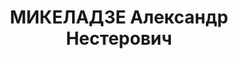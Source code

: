 ---
title: МИКЕЛАДЗЕ Александр Нестерович
description: "родился в 1900 - умер в 1937, с 1918 член РКП(б) \n  Образование \n\
  \  1919 - 1922  учёба на медицинском факультете Бакинского университета \n  Послужной\
  \ список \n  11.1922 -   в ВЧК - ГПУ \n  28.5.1924 - 5.3.1925  начальник Карачаево-Черкесского\
  \ областного областного отдела ГПУ \n  1.1932 - 9.1933  председатель ГПУ при СНК\
  \ АССР Абхазия \n    арестован"
---